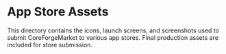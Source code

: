 # App Store Assets

This directory contains the icons, launch screens, and screenshots used to submit CoreForgeMarket to various app stores. Final production assets are included for store submission.
